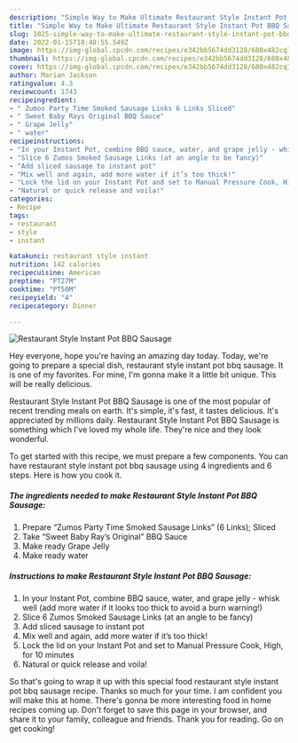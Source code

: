 ```yaml
---
description: "Simple Way to Make Ultimate Restaurant Style Instant Pot BBQ Sausage"
title: "Simple Way to Make Ultimate Restaurant Style Instant Pot BBQ Sausage"
slug: 1025-simple-way-to-make-ultimate-restaurant-style-instant-pot-bbq-sausage
date: 2022-01-15T18:48:55.549Z
image: https://img-global.cpcdn.com/recipes/e342bb5674dd3128/680x482cq70/restaurant-style-instant-pot-bbq-sausage-recipe-main-photo.jpg
thumbnail: https://img-global.cpcdn.com/recipes/e342bb5674dd3128/680x482cq70/restaurant-style-instant-pot-bbq-sausage-recipe-main-photo.jpg
cover: https://img-global.cpcdn.com/recipes/e342bb5674dd3128/680x482cq70/restaurant-style-instant-pot-bbq-sausage-recipe-main-photo.jpg
author: Marian Jackson
ratingvalue: 4.3
reviewcount: 1743
recipeingredient:
- " Zumos Party Time Smoked Sausage Links 6 Links Sliced"
- " Sweet Baby Rays Original BBQ Sauce"
- " Grape Jelly"
- " water"
recipeinstructions:
- "In your Instant Pot, combine BBQ sauce, water, and grape jelly - whisk well (add more water if it looks too thick to avoid a burn warning!)"
- "Slice 6 Zumos Smoked Sausage Links (at an angle to be fancy)"
- "Add sliced sausage to instant pot"
- "Mix well and again, add more water if it’s too thick!"
- "Lock the lid on your Instant Pot and set to Manual Pressure Cook, High, for 10 minutes"
- "Natural or quick release and voila!"
categories:
- Recipe
tags:
- restaurant
- style
- instant

katakunci: restaurant style instant 
nutrition: 142 calories
recipecuisine: American
preptime: "PT27M"
cooktime: "PT50M"
recipeyield: "4"
recipecategory: Dinner

---
```



![Restaurant Style Instant Pot BBQ Sausage](https://img-global.cpcdn.com/recipes/e342bb5674dd3128/680x482cq70/restaurant-style-instant-pot-bbq-sausage-recipe-main-photo.jpg)

Hey everyone, hope you're having an amazing day today. Today, we're going to prepare a special dish, restaurant style instant pot bbq sausage. It is one of my favorites. For mine, I'm gonna make it a little bit unique. This will be really delicious.

Restaurant Style Instant Pot BBQ Sausage is one of the most popular of recent trending meals on earth. It's simple, it's fast, it tastes delicious. It's appreciated by millions daily. Restaurant Style Instant Pot BBQ Sausage is something which I've loved my whole life. They're nice and they look wonderful.




To get started with this recipe, we must prepare a few components. You can have restaurant style instant pot bbq sausage using 4 ingredients and 6 steps. Here is how you cook it.

<!--inarticleads1-->

##### The ingredients needed to make Restaurant Style Instant Pot BBQ Sausage:

1. Prepare  “Zumos Party Time Smoked Sausage Links” (6 Links); Sliced
1. Take  “Sweet Baby Ray’s Original” BBQ Sauce
1. Make ready  Grape Jelly
1. Make ready  water




<!--inarticleads2-->

##### Instructions to make Restaurant Style Instant Pot BBQ Sausage:

1. In your Instant Pot, combine BBQ sauce, water, and grape jelly - whisk well (add more water if it looks too thick to avoid a burn warning!)
1. Slice 6 Zumos Smoked Sausage Links (at an angle to be fancy)
1. Add sliced sausage to instant pot
1. Mix well and again, add more water if it’s too thick!
1. Lock the lid on your Instant Pot and set to Manual Pressure Cook, High, for 10 minutes
1. Natural or quick release and voila!




So that's going to wrap it up with this special food restaurant style instant pot bbq sausage recipe. Thanks so much for your time. I am confident you will make this at home. There's gonna be more interesting food in home recipes coming up. Don't forget to save this page in your browser, and share it to your family, colleague and friends. Thank you for reading. Go on get cooking!
